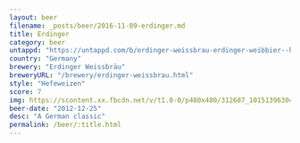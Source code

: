 ```yaml
---
layout: beer
filename: _posts/beer/2016-11-09-erdinger.md
title: Erdinger
category: beer
untappd: "https://untappd.com/b/erdinger-weissbrau-erdinger-weibbier--hefe-weizen/7420"
country: "Germany"
brewery: "Erdinger Weissbräu"
breweryURL: "/brewery/erdinger-weissbrau.html"
style: "Hefeweizen"
score: 7
img: https://scontent.xx.fbcdn.net/v/t1.0-0/p480x480/312687_10151396304703745_1460506547_n.jpg?oh=0c4f313b341186e601c74343348d702a&oe=5A2614A4
beer-date: "2012-12-25"
desc: "A German classic"
permalink: /beer/:title.html
---
```

